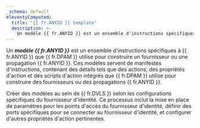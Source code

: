 ```yaml
---
_schema: default
eleventyComputed:
  title: "{{ fr.ANYID }} template"
  description: >-
    Un modèle {{ fr.ANYID }} est un ensemble d'instructions spécifiques à {{ fr.ANYID }} que {{ fr.DPAM }} utilise pour construire un fournisseur ou une propagation {{ fr.ANYID }}.
---
```

Un ***modèle {{ fr.ANYID }}*** est un ensemble d'instructions spécifiques à {{ fr.ANYID }} que {{ fr.DPAM }} utilise pour construire un fournisseur ou une propagation {{ fr.ANYID }}. Ces modèles servent de manifestes d'instructions, contenant des détails tels que des actions, des propriétés d'action et des scripts d'action intégrés que {{ fr.DPAM }} utilise pour construire des fournisseurs ou des propagations {{ fr.ANYID }}.

Créer des modèles au sein de {{ fr.DVLS }} selon les configurations spécifiques du fournisseur d'identité. Ce processus inclut la mise en place de paramètres pour les points d'accès du fournisseur d'identité, définir des ports spécifiques pour se connecter au fournisseur d'identité, et configurer d'autres propriétés d'action pertinentes.
